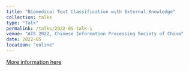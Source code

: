 ```yaml
---
title: "Biomedical Text Classification with External Knowledge"
collection: talks
type: "Talk"
permalink: /talks/2022-05-talk-1
venue: "AIS 2022, Chinese Information Processing Society of China"
date: 2022-05
location: "online"
---
```


[More information here](\files\AIS_2022.pdf)
